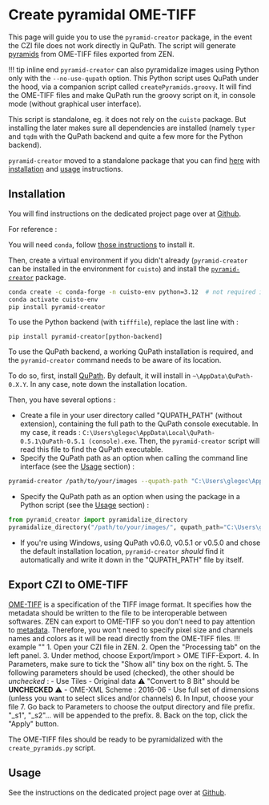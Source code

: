 # Create pyramidal OME-TIFF

This page will guide you to use the `pyramid-creator` package, in the event the CZI file does not work directly in QuPath. The script will generate [pyramids](tips-formats.md#pyramids) from OME-TIFF files exported from ZEN.

!!! tip inline end
    `pyramid-creator` can also pyramidalize images using Python only with the `--no-use-qupath` option.
This Python script uses QuPath under the hood, via a companion script called `createPyramids.groovy`. It will find the OME-TIFF files and make QuPath run the groovy script on it, in console mode (without graphical user interface).

This script is standalone, eg. it does not rely on the `cuisto` package. But installing the later makes sure all dependencies are installed (namely `typer` and `tqdm` with the QuPath backend and quite a few more for the Python backend).

`pyramid-creator` moved to a standalone package that you can find [here](https://github.com/TeamNCMC/pyramid-creator#pyramid_creator) with [installation](https://github.com/TeamNCMC/pyramid-creator#install) and [usage](https://github.com/TeamNCMC/pyramid-creator#usage) instructions.

## Installation
You will find instructions on the dedicated project page over at [Github](https://github.com/TeamNCMC/pyramid-creator#pyramid_creator).

For reference :

You will need `conda`, follow [those instructions](main-getting-started.md#python-virtual-environment-manager-conda) to install it.

Then, create a virtual environment if you didn't already (`pyramid-creator` can be installed in the environment for `cuisto`) and install the [`pyramid-creator`](https://github.com/TeamNCMC/pyramid-creator) package.
```bash
conda create -c conda-forge -n cuisto-env python=3.12  # not required if you already create an environment
conda activate cuisto-env
pip install pyramid-creator
```
To use the Python backend (with `tifffile`), replace the last line with :
```
pip install pyramid-creator[python-backend]
```
To use the QuPath backend, a working QuPath installation is required, and the `pyramid-creator` command needs to be aware of its location.

To do so, first, install [QuPath](https://qupath.github.io). By default, it will install in `~\AppData\QuPath-0.X.Y`. In any case, note down the installation location.

Then, you have several options :
- Create a file in your user directory called "QUPATH_PATH" (without extension), containing the full path to the QuPath console executable. In my case, it reads : `C:\Users\glegoc\AppData\Local\QuPath-0.5.1\QuPath-0.5.1 (console).exe`. Then, the `pyramid-creator` script will read this file to find the QuPath executable.
- Specify the QuPath path as an option when calling the command line interface (see the [Usage](#usage) section) :
```bash
pyramid-creator /path/to/your/images --qupath-path "C:\Users\glegoc\AppData\Local\QuPath-0.5.1\QuPath-0.5.1 (console).exe"
```
- Specify the QuPath path as an option when using the package in a Python script (see the [Usage](#usage) section) :
```python
from pyramid_creator import pyramidalize_directory
pyramidalize_directory("/path/to/your/images/", qupath_path="C:\Users\glegoc\AppData\Local\QuPath-0.5.1\QuPath-0.5.1 (console).exe")
```
- If you're using Windows, using QuPath v0.6.0, v0.5.1 or v0.5.0 and chose the default installation location, `pyramid-creator` *should* find it automatically and write it down in the "QUPATH_PATH" file by itself.

## Export CZI to OME-TIFF
[OME-TIFF](https://ome-model.readthedocs.io/en/stable/ome-tiff/) is a specification of the TIFF image format. It specifies how the metadata should be written to the file to be interoperable between softwares. ZEN can export to OME-TIFF so you don't need to pay attention to [metadata](tips-formats.md#metadata). Therefore, you won't need to specify pixel size and channels names and colors as it will be read directly from the OME-TIFF files.
!!! example ""
    1. Open your CZI file in ZEN.
    2. Open the "Processing tab" on the left panel.
    3. Under method, choose Export/Import > OME TIFF-Export.
    4. In Parameters, make sure to tick the "Show all" tiny box on the right.
    5. The following parameters should be used (checked), the other should be *unchecked* :
        - Use Tiles
        - Original data :warning: "Convert to 8 Bit" should be **UNCHECKED** :warning:
        - OME-XML Scheme : 2016-06
        - Use full set of dimensions (unless you want to select slices and/or channels)
    6. In Input, choose your file
    7. Go back to Parameters to choose the output directory and file prefix. "_s1", "_s2"... will be appended to the prefix.
    8. Back on the top, click the "Apply" button.

The OME-TIFF files should be ready to be pyramidalized with the `create_pyramids.py` script.

## Usage
See the instructions on the dedicated project page over at [Github](https://github.com/TeamNCMC/pyramid-creator#pyramid_creator).
